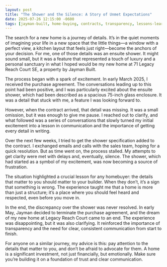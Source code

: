 ```yaml
---
layout: post
title: "The Shower and the Silence: A Story of Unmet Expectations"
date: 2025-07-26 12:15:00 -0600
tags: [jayman-built, home-buying, contracts, transparency, lessons-learned, dispute]
---
```


The search for a new home is a journey of details. It’s in the quiet moments of imagining your life in a new space that the little things—a window with a perfect view, a kitchen layout that feels just right—become the anchors of your decision. For me, one of those details was an ensuite shower. It might sound small, but it was a feature that represented a touch of luxury and a personal sanctuary in what I hoped would be my new home at 71 Legacy Reach Court SE, a property by Jayman Built.

The process began with a spark of excitement. In early March 2025, I received the purchase agreement. The conversations leading up to this point had been positive, and I was particularly excited about the ensuite shower, which had been described as a spacious 75-inch glass enclosure. It was a detail that stuck with me, a feature I was looking forward to.

However, when the contract arrived, that detail was missing. It was a small omission, but it was enough to give me pause. I reached out to clarify, and what followed was a series of conversations that slowly turned my initial excitement into a lesson in communication and the importance of getting every detail in writing.

Over the next few weeks, I tried to get the shower specification added to the contract. I exchanged emails and calls with the sales team, hoping for a quick resolution. But as time went on, the process stalled. My attempts to get clarity were met with delays and, eventually, silence. The shower, which had started as a symbol of my excitement, was now becoming a source of frustration.

The situation highlighted a crucial lesson for any homebuyer: the details that matter to you should matter to your builder. When they don’t, it’s a sign that something is wrong. The experience taught me that a home is more than just a structure; it’s a place where you should feel heard and respected, even before you move in.

In the end, the discrepancy over the shower was never resolved. In early May, Jayman decided to terminate the purchase agreement, and the dream of my new home at Legacy Reach Court came to an end. The experience was disappointing, but it was also clarifying. It reinforced the importance of transparency and the need for clear, consistent communication from start to finish.

For anyone on a similar journey, my advice is this: pay attention to the details that matter to you, and don’t be afraid to advocate for them. A home is a significant investment, not just financially, but emotionally. Make sure you’re building it on a foundation of trust and clear communication.
